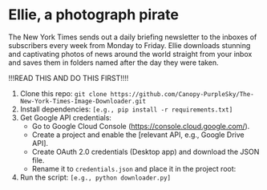 # Ellie, a photograph pirate
The New York Times sends out a daily briefing newsletter to the inboxes of subscribers every week from Monday to Friday. Ellie downloads stunning and captivating photos of news around the world straight from your inbox and saves them in folders named after the day they were taken.

!!!READ THIS AND DO THIS FIRST!!!!
1. Clone this repo: `git clone https://github.com/Canopy-PurpleSky/The-New-York-Times-Image-Downloader.git`
2. Install dependencies: `[e.g., pip install -r requirements.txt]`
3. Get Google API credentials:
   - Go to Google Cloud Console (https://console.cloud.google.com/).
   - Create a project and enable the [relevant API, e.g., Google Drive API].
   - Create OAuth 2.0 credentials (Desktop app) and download the JSON file.
   - Rename it to `credentials.json` and place it in the project root:
4. Run the script: `[e.g., python downloader.py]`
